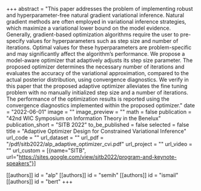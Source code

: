 +++
abstract = "This paper addresses the problem of implementing robust and hyperparameter-free natural gradient variational inference. Natural gradient methods are often employed in variational inference strategies, which maximize a variational lower bound on the model evidence. Generally, gradient-based optimization algorithms require the user to pre-specify values for hyperparameters such as step size and number of iterations. Optimal values for these hyperparameters are problem-specific and may significantly affect the algorithm’s performance. We propose a model-aware optimizer that adaptively adjusts its step size parameter. The proposed optimizer determines the necessary number of iterations and evaluates the accuracy of the variational approximation, compared to the actual posterior distribution, using convergence diagnostics. We verify in this paper that the proposed adaptive optimizer alleviates the fine tuning problem with no manually initialized step size and a number of iterations. The performance of the optimization results is reported using the convergence diagnostics implemented within the proposed optimizer."
date = "2022-06-01"
image = ""
image_preview = ""
math = false
publication = "42nd WIC Symposium on Information Theory in the Benelux"
publication_short = "SITB 2022"
to_be_published = false
selected = false
title = "Adaptive Optimizer Design for Constrained Variational Inference"
url_code = ""
url_dataset = ""
url_pdf = "/pdf/sitb2022/alp_adaptive_optimizer_cvi.pdf"
url_project = ""
url_video = ""
url_custom = [{name="SITB", url="https://sites.google.com/view/sitb2022/program-and-keynote-speakers"}]

[[authors]]
    id = "alp"
[[authors]]
    id = "semih"
[[authors]]
    id = "ismail"
[[authors]]
    id = "bert"
+++
